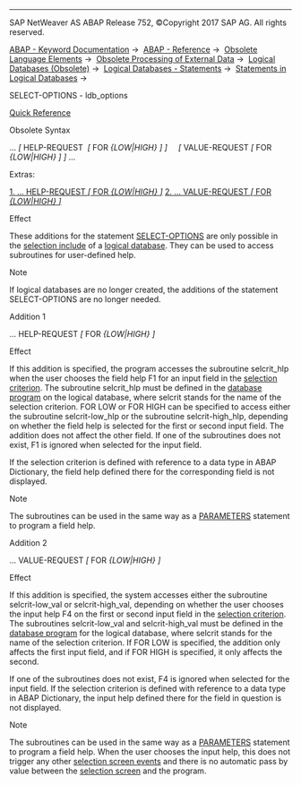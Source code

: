   

* * *

SAP NetWeaver AS ABAP Release 752, ©Copyright 2017 SAP AG. All rights reserved.

[ABAP - Keyword Documentation](javascript:call_link\('abenabap.htm'\)) →  [ABAP - Reference](javascript:call_link\('abenabap_reference.htm'\)) →  [Obsolete Language Elements](javascript:call_link\('abenabap_obsolete.htm'\)) →  [Obsolete Processing of External Data](javascript:call_link\('abendata_storage_obsolete.htm'\)) →  [Logical Databases (Obsolete)](javascript:call_link\('abenldb.htm'\)) →  [Logical Databases - Statements](javascript:call_link\('abenldb_abap_statements.htm'\)) →  [Statements in Logical Databases](javascript:call_link\('abenldb_statements.htm'\)) → 

SELECT-OPTIONS - ldb\_options

[Quick Reference](javascript:call_link\('abapselect-options_shortref.htm'\))

Obsolete Syntax

... *\[* HELP-REQUEST  *\[* FOR *{*LOW*|*HIGH*}* *\]* *\]*
    *\[* VALUE-REQUEST *\[* FOR *{*LOW*|*HIGH*}* *\]* *\]* ...

Extras:

[1\. ... HELP-REQUEST *\[* FOR *{*LOW*|*HIGH*}* *\]*](#!ABAP_ADDITION_1@1@)
[2\. ... VALUE-REQUEST *\[* FOR *{*LOW*|*HIGH*}* *\]*](#!ABAP_ADDITION_2@2@)

Effect

These additions for the statement [SELECT-OPTIONS](javascript:call_link\('abapselect-options.htm'\)) are only possible in the [selection include](javascript:call_link\('abenldb_statements.htm'\)) of a [logical database](javascript:call_link\('abenlogical_data_base_glosry.htm'\) "Glossary Entry"). They can be used to access subroutines for user-defined help.

Note

If logical databases are no longer created, the additions of the statement SELECT-OPTIONS are no longer needed.

Addition 1

... HELP-REQUEST *\[* FOR *{*LOW*|*HIGH*}* *\]*

Effect

If this addition is specified, the program accesses the subroutine selcrit\_hlp when the user chooses the field help F1 for an input field in the [selection criterion](javascript:call_link\('abenselection_criterion_glosry.htm'\) "Glossary Entry"). The subroutine selcrit\_hlp must be defined in the [database program](javascript:call_link\('abendatabase_program_glosry.htm'\) "Glossary Entry") on the logical database, where selcrit stands for the name of the selection criterion. FOR LOW or FOR HIGH can be specified to access either the subroutine selcrit-low\_hlp or the subroutine selcrit-high\_hlp, depending on whether the field help is selected for the first or second input field. The addition does not affect the other field. If one of the subroutines does not exist, F1 is ignored when selected for the input field.

If the selection criterion is defined with reference to a data type in ABAP Dictionary, the field help defined there for the corresponding field is not displayed.

Note

The subroutines can be used in the same way as a [PARAMETERS](javascript:call_link\('abapparameters.htm'\)) statement to program a field help.

Addition 2

... VALUE-REQUEST *\[* FOR *{*LOW*|*HIGH*}* *\]*

Effect

If this addition is specified, the system accesses either the subroutine selcrit-low\_val or selcrit-high\_val, depending on whether the user chooses the input help F4 on the first or second input field in the [selection criterion](javascript:call_link\('abenselection_criterion_glosry.htm'\) "Glossary Entry"). The subroutines selcrit-low\_val and selcrit-high\_val must be defined in the [database program](javascript:call_link\('abendatabase_program_glosry.htm'\) "Glossary Entry") for the logical database, where selcrit stands for the name of the selection criterion. If FOR LOW is specified, the addition only affects the first input field, and if FOR HIGH is specified, it only affects the second.

If one of the subroutines does not exist, F4 is ignored when selected for the input field. If the selection criterion is defined with reference to a data type in ABAP Dictionary, the input help defined there for the field in question is not displayed.

Note

The subroutines can be used in the same way as a [PARAMETERS](javascript:call_link\('abapparameters.htm'\)) statement to program a field help. When the user chooses the input help, this does not trigger any other [selection screen events](javascript:call_link\('abenselection_screen_event_glosry.htm'\) "Glossary Entry") and there is no automatic pass by value between the [selection screen](javascript:call_link\('abenselection_screen_glosry.htm'\) "Glossary Entry") and the program.